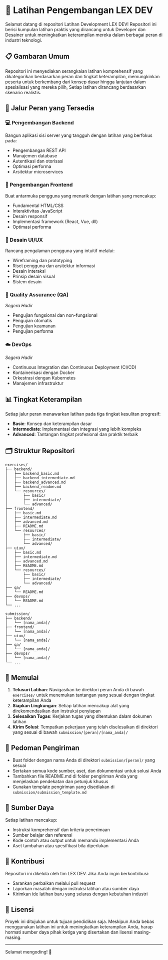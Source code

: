 # 🚀 Latihan Pengembangan LEX DEV

Selamat datang di repositori Latihan Development LEX DEV! Repositori ini berisi kumpulan latihan praktis yang dirancang untuk Developer dan Desainer untuk meningkatkan keterampilan mereka dalam berbagai peran di industri teknologi.

## 📋 Gambaran Umum

Repositori ini menyediakan serangkaian latihan komprehensif yang dikategorikan berdasarkan peran dan tingkat keterampilan, memungkinkan peserta untuk berkembang dari konsep dasar hingga lanjutan dalam spesialisasi yang mereka pilih, Setiap latihan dirancang berdasarkan skenario realistis.

## 🎯 Jalur Peran yang Tersedia

### 💻 Pengembangan Backend
Bangun aplikasi sisi server yang tangguh dengan latihan yang berfokus pada:
- Pengembangan REST API
- Manajemen database
- Autentikasi dan otorisasi
- Optimasi performa
- Arsitektur microservices

### 🎨 Pengembangan Frontend
Buat antarmuka pengguna yang menarik dengan latihan yang mencakup:
- Fundamental HTML/CSS
- Interaktivitas JavaScript
- Desain responsif
- Implementasi framework (React, Vue, dll)
- Optimasi performa

### 🧩 Desain UI/UX
Rancang pengalaman pengguna yang intuitif melalui:
- Wireframing dan prototyping
- Riset pengguna dan arsitektur informasi
- Desain interaksi
- Prinsip desain visual
- Sistem desain

### 🧪 Quality Assurance (QA)
*Segera Hadir*
- Pengujian fungsional dan non-fungsional
- Pengujian otomatis
- Pengujian keamanan
- Pengujian performa

### ☁️ DevOps
*Segera Hadir*
- Continuous Integration dan Continuous Deployment (CI/CD)
- Kontainerisasi dengan Docker
- Orkestrasi dengan Kubernetes
- Manajemen infrastruktur

## 📊 Tingkat Keterampilan

Setiap jalur peran menawarkan latihan pada tiga tingkat kesulitan progresif:

- **Basic**: Konsep dan keterampilan dasar
- **Intermediate**: Implementasi dan integrasi yang lebih kompleks
- **Advanced**: Tantangan tingkat profesional dan praktik terbaik

## 🗂️ Struktur Repositori

```
exercises/
├── backend/
│   ├── backend_basic.md
│   ├── backend_intermediate.md
│   ├── backend_advanced.md
│   ├── backend_readme.md
│   └── resources/
│       ├── basic/
│       ├── intermediate/
│       └── advanced/
├── frontend/
│   ├── basic.md
│   ├── intermediate.md
│   ├── advanced.md
│   ├── README.md
│   └── resources/
│       ├── basic/
│       ├── intermediate/
│       └── advanced/
├── uiux/
│   ├── basic.md
│   ├── intermediate.md
│   ├── advanced.md
│   ├── README.md
│   └── resources/
│       ├── basic/
│       ├── intermediate/
│       └── advanced/
├── qa/
│   └── README.md
├── devops/
│   └── README.md
└── ...

submission/
├── backend/
│   └── [nama_anda]/
├── frontend/
│   └── [nama_anda]/
├── uiux/
│   └── [nama_anda]/
├── qa/
│   └── [nama_anda]/
├── devops/
│   └── [nama_anda]/
└── ...
```

## 🚀 Memulai

1. **Telusuri Latihan**: Navigasikan ke direktori peran Anda di bawah `exercises/` untuk menemukan tantangan yang sesuai dengan tingkat keterampilan Anda
2. **Siapkan Lingkungan**: Setiap latihan mencakup alat yang direkomendasikan dan instruksi penyiapan
3. **Selesaikan Tugas**: Kerjakan tugas yang ditentukan dalam dokumen latihan
4. **Kirim Solusi**: Tempatkan pekerjaan yang telah diselesaikan di direktori yang sesuai di bawah `submission/[peran]/[nama_anda]/`

## 📝 Pedoman Pengiriman

- Buat folder dengan nama Anda di direktori `submission/[peran]/` yang sesuai
- Sertakan semua kode sumber, aset, dan dokumentasi untuk solusi Anda
- Tambahkan file README.md di folder pengiriman Anda yang menjelaskan pendekatan dan petunjuk khusus
- Gunakan template pengiriman yang disediakan di `submission/submission_template.md`

## 🧰 Sumber Daya

Setiap latihan mencakup:
- Instruksi komprehensif dan kriteria penerimaan
- Sumber belajar dan referensi
- Kode contoh atau output untuk memandu implementasi Anda
- Aset tambahan atau spesifikasi bila diperlukan

## 👥 Kontribusi

Repositori ini dikelola oleh tim LEX DEV. Jika Anda ingin berkontribusi:
- Sarankan perbaikan melalui pull request
- Laporkan masalah dengan instruksi latihan atau sumber daya
- Kirimkan ide latihan baru yang selaras dengan kebutuhan industri

## 📄 Lisensi

Proyek ini ditujukan untuk tujuan pendidikan saja. Meskipun Anda bebas menggunakan latihan ini untuk meningkatkan keterampilan Anda, harap hormati sumber daya pihak ketiga yang disertakan dan lisensi masing-masing.

---

Selamat mengoding! 🎉
